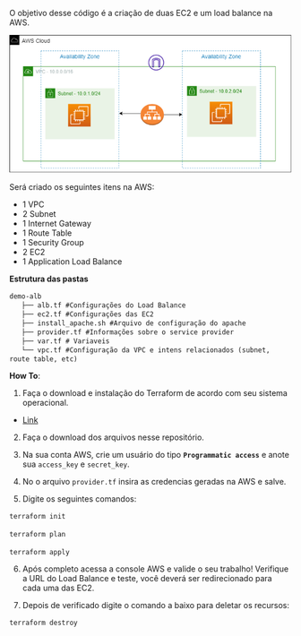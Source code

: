 O objetivo desse código é a criação de duas EC2 e um load balance na AWS.

![alt text](https://github.com/melqui10/Terraform/blob/a9b63ca4f2a84ed486de70b770ad718f742255c5/demo-alb/demo%20load%20balance.drawio.png)

Será criado os seguintes itens na AWS:

- 1 VPC
- 2 Subnet
- 1 Internet Gateway
- 1 Route Table
- 1 Security Group
- 2 EC2
- 1 Application Load Balance

**Estrutura das pastas**
```
demo-alb
   ├── alb.tf #Configurações do Load Balance
   ├── ec2.tf #Configurações das EC2
   ├── install_apache.sh #Arquivo de configuração do apache
   ├── provider.tf #Informações sobre o service provider
   ├── var.tf # Variaveis
   └── vpc.tf #Configuração da VPC e intens relacionados (subnet, route table, etc)
```

**How To**:

1) Faça o download e instalação do Terraform de acordo com seu sistema operacional. 
- [Link](https://developer.hashicorp.com/terraform/downloads) 

2) Faça o download dos arquivos nesse repositório.

3) Na sua conta AWS, crie um usuário do tipo **`Programmatic access`** e anote sua `access_key` e `secret_key`.

4) No o arquivo `provider.tf` insira as credencias geradas na AWS e salve.

5) Digite os seguintes comandos:
```
terraform init

terraform plan

terraform apply
```

6) Após completo acessa a console AWS e valide o seu trabalho! Verifique a URL do Load Balance e teste, você deverá ser redirecionado para cada uma das EC2.

7) Depois de verificado digite o comando a baixo para deletar os recursos:

```
terraform destroy
```
